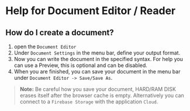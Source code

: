 # Help for Document Editor / Reader

## How do I create a document?

1. open the `Document Editor`
2. Under `Document Settings` in the menu bar, define your output format.
3. Now you can write the document in the specified syntax. For help you can use a
Preview, this is optional and can be disabled. 
4. When you are finished, you can save your document in the menu bar under `Document Editor -> Save/Save As`.

> **Note:** Be careful how you save your document, HARD/RAM DISK erases itself after the browser cache is empty. Alternatively you can connect to a `Firebase Storage` with the application `Cloud`.  

